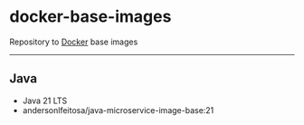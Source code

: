 # docker-base-images

Repository to [Docker](https://www.docker.com) base images

---

## Java

- Java 21 LTS
- andersonlfeitosa/java-microservice-image-base:21
